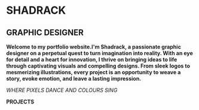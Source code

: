 # SHADRACK
## GRAPHIC DESIGNER
**Welcome to my portfolio website.I'm Shadrack, a passionate graphic designer on a perpetual quest to turn imagination into reality. With an eye for detail and a heart for innovation, I thrive on bringing ideas to life through captivating visuals and compelling designs. From sleek logos to mesmerizing illustrations, every project is an opportunity to weave a story, evoke emotion, and leave a lasting impression.**

*WHERE PIXELS DANCE AND COLOURS SING*

**PROJECTS**
